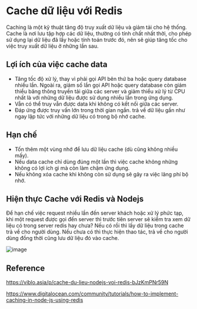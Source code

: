 # Cache dữ liệu với Redis

Caching là một kỹ thuật tăng độ truy xuất dữ liệu và giảm tải cho hệ thống. Cache là nơi lưu tập hợp các dữ liệu, thường có tính chất nhất thời, cho phép sử dụng lại dữ liệu đã lấy hoặc tính toán trước đó, nên sẽ giúp tăng tốc cho việc truy xuất dữ liệu ở những lần sau.

## Lợi ích của việc cache data
- Tăng tốc độ xử lý, thay vì phải gọi API bên thứ ba hoặc query database nhiều lần. Ngoài ra, giảm số lần gọi API hoặc query database còn giảm thiểu băng thông truyền tải giữa các server và giảm thiểu xử lý từ CPU nhất là với những dữ liệu được sử dụng nhiều lần trong ứng dụng.
- Vẫn có thể truy vẫn được data khi không có kết nối giữa các server.
- Đáp ứng được truy vấn lớn trong thời gian ngắn. trả về dữ liệu gần như ngay lập tức với những dữ liệu có trong bộ nhớ cache.

## Hạn chế

- Tốn thêm một vùng nhớ để lưu dữ liệu cache (dù cũng không nhiều mấy).
- Nếu data cache chỉ dùng đúng một lần thì việc cache không những không có lợi ích gì mà còn làm chậm ứng dụng.
- Nếu không xóa cache khi không còn sử dụng sẽ gây ra việc lãng phí bộ nhớ.

## Hiện thực Cache với Redis và Nodejs

Để hạn chế việc request nhiều lần đến server khách hoặc xử lý phức tạp, khi một request được gọi đến server thì trước tiên server sẽ kiểm tra xem dữ liệu có trong server redis hay chưa? Nếu có rồi thì lấy dữ liệu trong cache trả về cho người dùng. Nếu chưa có thì thực hiện thao tác, trả về cho người dùng đồng thời cũng lưu dữ liệu đó vào cache.

![image](https://images.viblo.asia/89732de7-b554-422a-9ed9-e4ef9352fc29.png)



## Reference
https://viblo.asia/p/cache-du-lieu-nodejs-voi-redis-bJzKmPNr59N

https://www.digitalocean.com/community/tutorials/how-to-implement-caching-in-node-js-using-redis


